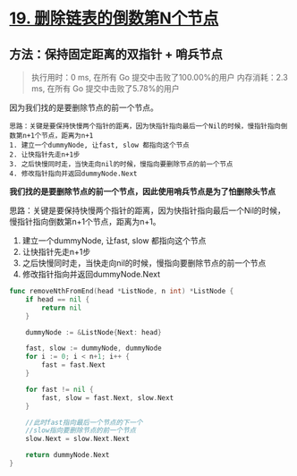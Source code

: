 # [19. 删除链表的倒数第N个节点](https://leetcode-cn.com/problems/remove-nth-node-from-end-of-list/)

## 方法：保持固定距离的双指针 + 哨兵节点

> 执行用时：0 ms, 在所有 Go 提交中击败了100.00%的用户
> 		内存消耗：2.3 ms, 在所有 Go 提交中击败了5.78%的用户

因为我们找的是要删除节点的前一个节点。

```
思路：关键是要保持快慢两个指针的距离，因为快指针指向最后一个Nil的时候，慢指针指向倒数第n+1个节点，距离为n+1
1. 建立一个dummyNode, 让fast, slow 都指向这个节点
2. 让快指针先走n+1步
3. 之后快慢同时走，当快走向nil的时候，慢指向要删除节点的前一个节点
4. 修改指针指向并返回dummyNode.Next
```

**我们找的是要删除节点的前一个节点，因此使用哨兵节点是为了怕删除头节点**

思路：关键是要保持快慢两个指针的距离，因为快指针指向最后一个Nil的时候，慢指针指向倒数第n+1个节点，距离为n+1。

1. 建立一个dummyNode, 让fast, slow 都指向这个节点
2. 让快指针先走n+1步
3. 之后快慢同时走，当快走向nil的时候，慢指向要删除节点的前一个节点
4. 修改指针指向并返回dummyNode.Next

```go
func removeNthFromEnd(head *ListNode, n int) *ListNode {
	if head == nil {
		return nil
	}

	dummyNode := &ListNode{Next: head}

	fast, slow := dummyNode, dummyNode
	for i := 0; i < n+1; i++ {
		fast = fast.Next
	}

	for fast != nil {
		fast, slow = fast.Next, slow.Next
	}

	//此时fast指向最后一个节点的下一个
	//slow指向要删除节点的前一个节点
	slow.Next = slow.Next.Next

	return dummyNode.Next
}

```

